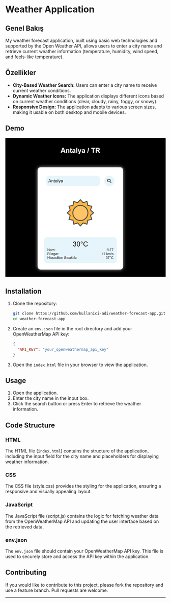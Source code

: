 # Weather Application

## Genel Bakış

My weather forecast application, built using basic web technologies and supported by the Open Weather API, allows users to enter a city name and retrieve current weather information (temperature, humidity, wind speed, and feels-like temperature).

## Özellikler

- **City-Based Weather Search:** Users can enter a city name to receive current weather conditions.
- **Dynamic Weather Icons:** The application displays different icons based on current weather conditions (clear, cloudy, rainy, foggy, or snowy).
- **Responsive Design:** The application adapts to various screen sizes, making it usable on both desktop and mobile devices.

## Demo

![Example](assets/weatherApp.png)

## Installation

1. Clone the repository:

   ```bash
   git clone https://github.com/kullanici-adi/weather-forecast-app.git
   cd weather-forecast-app
   ```

2. Create an `env.json` file in the root directory and add your OpenWeatherMap API key:

   ```json
   {
     "API_KEY": "your_openweathermap_api_key"
   }
   ```

3. Open the `index.html` file in your browser to view the application.

## Usage

1. Open the application.
2. Enter the city name in the input box.
3. Click the search button or press Enter to retrieve the weather information.

## Code Structure

### HTML

The HTML file (`index.html`) contains the structure of the application, including the input field for the city name and placeholders for displaying weather information.

### CSS

The CSS file (style.css) provides the styling for the application, ensuring a responsive and visually appealing layout.

### JavaScript

The JavaScript file (script.js) contains the logic for fetching weather data from the OpenWeatherMap API and updating the user interface based on the retrieved data.

### env.json

The `env.json` file should contain your OpenWeatherMap API key. This file is used to securely store and access the API key within the application.

## Contributing

If you would like to contribute to this project, please fork the repository and use a feature branch. Pull requests are welcome.

---

